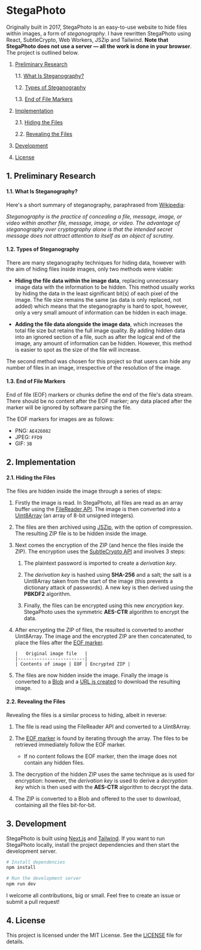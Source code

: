 # StegaPhoto

Originally built in 2017, StegaPhoto is an easy-to-use website to hide files within images, a form of _steganography_. I have rewritten StegaPhoto using React, SubtleCrypto, Web Workers, JSZip and Tailwind. **Note that StegaPhoto does not use a server &mdash; all the work is done in your browser**. The project is outlined below.

1. [Preliminary Research](#1-preliminary-research)

    1.1. [What Is Steganography?](#11-what-is-steganography)

    1.2. [Types of Steganography](#12-types-of-steganography)

    1.3. [End of File Markers](#13-end-of-file-markers)

2. [Implementation](#2-implementation)

    2.1. [Hiding the Files](#21-hiding-the-files)

    2.2. [Revealing the Files](#22-revealing-the-files)

3. [Development](#3-development)

4. [License](#4-license)

## 1. Preliminary Research

#### 1.1. What Is Steganography?

Here's a short summary of steganography, paraphrased from [Wikipedia](https://en.wikipedia.org/wiki/Steganography):

_Steganography is the practice of concealing a file, message, image, or video within another file, message, image, or video. The advantage of steganography over cryptography alone is that the intended secret message does not attract attention to itself as an object of scrutiny._

#### 1.2. Types of Steganography

There are many steganography techniques for hiding data, however with the aim of hiding files inside images, only two methods were viable:

-   **Hiding the file data within the image data**, replacing unnecessary image data with the information to be hidden. This method usually works by hiding the data in the least significant bit(s) of each pixel of the image. The file size remains the same (as data is only replaced, not added) which means that the steganography is hard to spot, however, only a very small amount of information can be hidden in each image.

-   **Adding the file data alongside the image data**, which increases the total file size but retains the full image quality. By adding hidden data into an ignored section of a file, such as after the logical end of the image, any amount of information can be hidden. However, this method is easier to spot as the size of the file will increase.

The second method was chosen for this project so that users can hide any number of files in an image, irrespective of the resolution of the image.

#### 1.3. End of File Markers

End of file (EOF) markers or chunks define the end of the file's data stream. There should be no content after the EOF marker; any data placed after the marker will be ignored by software parsing the file.

The EOF markers for images are as follows:

-   PNG: `AE426082`
-   JPEG: `FFD9`
-   GIF: `3B`

## 2. Implementation

#### 2.1. Hiding the Files

The files are hidden inside the image through a series of steps:

1. Firstly the image is read. In StegaPhoto, all files are read as an array buffer using the [FileReader API](https://developer.mozilla.org/en-US/docs/Web/API/FileReader). The image is then converted into a [Uint8Array](https://developer.mozilla.org/en-US/docs/Web/JavaScript/Reference/Global_Objects/Uint8Array) (an array of 8-bit unsigned integers).

2. The files are then archived using [JSZip](https://stuk.github.io/jszip/), with the option of compression. The resulting ZIP file is to be hidden inside the image.

3. Next comes the encryption of the ZIP (and hence the files inside the ZIP). The encryption uses the [SubtleCrypto API](https://developer.mozilla.org/en-US/docs/Web/API/SubtleCrypto) and involves 3 steps:

    1. The plaintext password is imported to create a _derivation key_.

    2. The _derivation key_ is hashed using **SHA-256** and a salt; the salt is a Uint8Array taken from the start of the image (this prevents a dictionary attack of passwords). A new key is then derived using the **PBKDF2** algorithm.

    3. Finally, the files can be encrypted using this new _encryption key_. StegaPhoto uses the symmetric **AES-CTR** algorithm to encrypt the data.

4. After encrypting the ZIP of files, the resulted is converted to another Uint8Array. The image and the encrypted ZIP are then concatenated, to place the files after the [EOF marker](#13-end-of-file-markers).

    ```
    |   Original image file   |
    |-------------------------|
    | Contents of image | EOF | Encrypted ZIP |
    ```

5. The files are now hidden inside the image. Finally the image is converted to a [Blob](https://developer.mozilla.org/en-US/docs/Web/API/Blob) and a [URL is created](https://developer.mozilla.org/en-US/docs/Web/API/URL/createObjectURL) to download the resulting image.

#### 2.2. Revealing the Files

Revealing the files is a similar process to hiding, albeit in reverse:

1. The file is read using the FileReader API and converted to a Uint8Array.

2. The [EOF marker](#13-end-of-file-markers) is found by iterating through the array. The files to be retrieved immediately follow the EOF marker.

    - If no content follows the EOF marker, then the image does not contain any hidden files.

3. The decryption of the hidden ZIP uses the same technique as is used for encryption: however, the _derivation key_ is used to derive a _decryption key_ which is then used with the **AES-CTR** algorithm to decrypt the data.

4. The ZIP is converted to a Blob and offered to the user to download, containing all the files bit-for-bit.

## 3. Development

StegaPhoto is built using [Next.js](https://nextjs.org/) and [Tailwind](https://tailwindcss.com/). If you want to run StegaPhoto locally, install the project dependencies and then start the development server.

```bash
# Install dependencies
npm install

# Run the development server
npm run dev
```

I welcome all contributions, big or small. Feel free to create an issue or submit a pull request!

## 4. License

This project is licensed under the MIT License. See the [LICENSE](./LICENSE) file for details.
